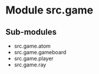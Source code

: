 Module src.game
===============

Sub-modules
-----------
* src.game.atom
* src.game.gameboard
* src.game.player
* src.game.ray